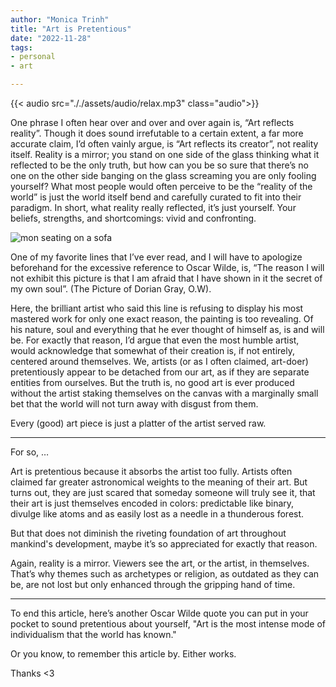 ```yaml
---
author: "Monica Trinh"
title: "Art is Pretentious"
date: "2022-11-28"
tags: 
- personal
- art

---
```

{{< audio src="././assets/audio/relax.mp3" class="audio">}} 


One phrase I often hear over and over and over again is, “Art reflects reality”. Though it does sound irrefutable to a certain extent, a far more accurate claim, I’d often vainly argue, is “Art reflects its creator”, not reality itself. Reality is a mirror; you stand on one side of the glass thinking what it reflected to be the only truth, but how can you be so sure that there’s no one on the other side banging on the glass screaming you are only fooling yourself? What most people would often perceive to be the “reality of the world” is just the world itself bend and carefully curated to fit into their paradigm. In short, what reality really reflected, it’s just yourself. Your beliefs, strengths, and shortcomings: vivid and confronting.


<img src="/./assets/images/thao.jpg" alt="mon seating on a sofa">

One of my favorite lines that I’ve ever read, and I will have to apologize beforehand for the excessive reference to Oscar Wilde, is, “The reason I will not exhibit this picture is that I am afraid that I have shown in it the secret of my own soul”. (The Picture of Dorian Gray, O.W).

Here, the brilliant artist who said this line is refusing to display his most mastered work for only one exact reason, the painting is too revealing. Of his nature, soul and everything that he ever thought of himself as, is and will be. For exactly that reason, I’d argue that even the most humble artist, would acknowledge that somewhat of their creation is, if not entirely, centered around themselves. We, artists (or as I often claimed, art-doer) pretentiously appear to be detached from our art, as if they are separate entities from ourselves. But the truth is, no good art is ever produced without the artist staking themselves on the canvas with a marginally small bet that the world will not turn away with disgust from them. 

Every (good) art piece is just a platter of the artist served raw.

  <hr class="hr-list" style="padding: 0;margin: 0;">

For so, …

Art is pretentious because it absorbs the artist too fully. Artists often claimed far greater astronomical weights to the meaning of their art. But turns out, they are just scared that someday someone will truly see it, that their art is just themselves encoded in colors: predictable like binary, divulge like atoms and as easily lost as a needle in a thunderous forest. 

But that does not diminish the riveting foundation of art throughout mankind's development, maybe it’s so appreciated for exactly that reason.

Again, reality is a mirror. Viewers see the art, or the artist, in themselves. That’s why themes such as archetypes or religion, as outdated as they can be, are not lost but only enhanced through the gripping hand of time. 

  <hr class="hr-list" style="padding: 0;margin: 0;">

To end this article, here’s another Oscar Wilde quote you can put in your pocket to sound pretentious about yourself,
"Art is the most intense mode of individualism that the world has known."

Or you know, to remember this article by. Either works.

Thanks <3

